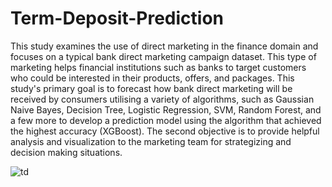 # Term-Deposit-Prediction
This study examines the use of direct marketing in the finance domain and focuses on a typical bank direct marketing campaign dataset. This type of marketing helps  financial institutions such as banks to target customers who could be interested in their products, offers, and packages. This study's primary goal is to forecast how bank direct marketing will be received by consumers utilising a variety of algorithms, such as Gaussian Naive Bayes, Decision Tree, Logistic Regression, SVM, Random Forest, and a few more to develop a prediction model using the algorithm that achieved the highest accuracy (XGBoost). The second objective is to provide helpful analysis and visualization to the marketing team for strategizing and decision making situations. 

![td](https://github.com/MeetaliiPtl/Term-Deposit-Prediction-/assets/121717840/7ffaf08c-c462-4cd4-9b1d-bd71d9d39489)
